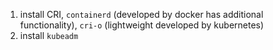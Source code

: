 


1. install CRI, `containerd` (developed by docker has additional functionality), `cri-o` (lightweight developed by kubernetes)
1. install `kubeadm`
